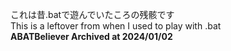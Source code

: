 これは昔.batで遊んでいたころの残骸です<br>
This is a leftover from when I used to play with .bat<br>
**ABATBeliever Archived at 2024/01/02**

